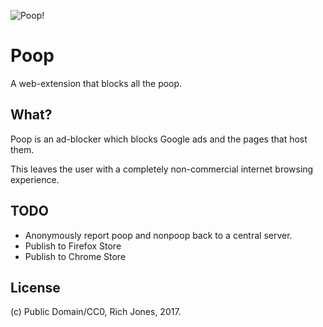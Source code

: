 ![Poop!](http://i.imgur.com/txa9XBb.png)

# Poop

A web-extension that blocks all the poop.

## What?

Poop is an ad-blocker which blocks Google ads and the pages that host them.

This leaves the user with a completely non-commercial internet browsing experience.

## TODO
 * Anonymously report poop and nonpoop back to a central server.
 * Publish to Firefox Store
 * Publish to Chrome Store

## License

(c) Public Domain/CC0, Rich Jones, 2017.